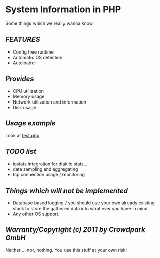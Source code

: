 **System Information in PHP**
=============================

Some things which we really wanna know.

***FEATURES***
--------------

* Config free runtime
* Automatic OS detection
* Autoloader

***Provides***
--------------

* CPU utilization
* Memory usage
* Network utilization and information
* Disk usage

***Usage example***
-------------------

Look at [test.php](https://github.com/Crowdpark/crowdstats/blob/master/test.php)

***TODO list***
---------------

* iostats integration for disk io stats...
* data sampling and aggregating
* tcp connection usage / monitoring

***Things which will not be implemented***
------------------------------------------

* Database based logging / you should use your own already existing stack to store the gathered data into what ever you have in mind.
* Any other OS support.

***Warranty/Copyright (c) 2011 by Crowdpark GmbH***
---------------------------------------------------

Neither ... nor, nothing. You use this stuff at your own risk!